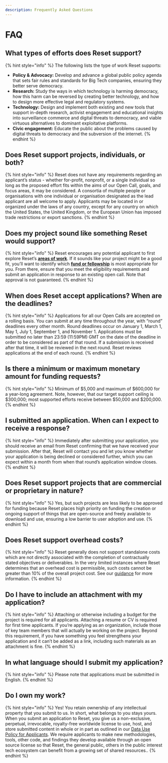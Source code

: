 ```yaml
---
description: Frequently Asked Questions
---
```


# FAQ

## **What types of efforts does Reset support?**

{% hint style="info" %}
The following lists the type of work Reset supports:

* **Policy & Advocacy:** Develop and advance a global public policy agenda that sets fair rules and standards for Big Tech companies, ensuring they better serve democracy.
* **Research:** Study the ways in which technology is harming democracy, how this harm can be reversed by creating better technology, and how to design more effective legal and regulatory systems.
* **Technology:** Design and implement both existing and new tools that support in-depth research, activist engagement and educational insights into surveillance commerce and digital threats to democracy, and viable virtuous alternatives to dominant exploitative platforms.
* **Civic engagement:** Educate the public about the problems caused by digital threats to democracy and the subversion of the internet.
{% endhint %}

## Does Reset support projects, individuals, or both?

{% hint style="info" %}
Reset does not have any requirements regarding an applicant’s status - whether for-profit, nonprofit, or a single individual so long as the proposed effort fits within the aims of our Open Call, goals, and focus areas, it may be considered.  A consortia of multiple people or organisations with one individual or organisation designated as the lead applicant are all welcome to apply. Applicants may be located in or organized under the laws of any country, except for any country on which the United States, the United Kingdom, or the European Union has imposed trade restrictions or export sanctions.
{% endhint %}

## Does my project sound like something Reset would support?

{% hint style="info" %}
Reset encourages any potential applicant to first explore Reset’s [**areas of work**](https://www.reset.tech/work/). If it sounds like your project might be a good fit, you’ll want to identify which [**fund or fellowship**](https://www.reset.tech/open-calls/) is most appropriate for you. From there, ensure that you meet the eligibility requirements and submit an application in response to an existing open call. Note that approval is not guaranteed.
{% endhint %}

## When does Reset accept applications? When are the deadlines?

{% hint style="info" %}
Applications for all our Open Calls are accepted on a rolling basis. You can submit at any time throughout the year, with “round” deadlines every other month. Round deadlines occur on January 1, March 1, May 1, July 1, September 1, and November 1. Applications must be submitted no later than 23:59 \(11:59PM\) GMT on the date of the deadline in order to be considered as part of that round.  If a submission is received after that time, it will be reviewed in the next round. Reset reviews applications at the end of each round.
{% endhint %}

## Is there a minimum or maximum monetary amount for funding requests?

{% hint style="info" %}
Minimum of $5,000 and maximum of $600,000 for a year-long agreement. Note, however, that our target support ceiling is $300,000; most supported efforts receive between $50,000 and $200,000.
{% endhint %}

## I submitted an application. When can I expect to receive a response?

{% hint style="info" %}
Immediately after submitting your application, you should receive an email from Reset confirming that we have received your submission. After that, Reset will contact you and let you know whether your application is being declined or considered further, which you can expect within a month from when that round’s application window closes.
{% endhint %}

## Does Reset support projects that are commercial or proprietary in nature?

{% hint style="info" %}
Yes, but such projects are less likely to be approved for funding because Reset places high priority on funding the creation or ongoing support of things that are open-source and freely available to download and use, ensuring a low barrier to user adoption and use.
{% endhint %}

## Does Reset support overhead costs?

{% hint style="info" %}
Reset generally does not support standalone costs which are not directly associated with the completion of contractually stated objectives or deliverables. In the very limited instances where Reset determines that an overhead cost is permissible, such costs cannot be greater than 10% of the overall project cost. See our [guidance]() for more information.
{% endhint %}

## Do I have to include an attachment with my application?

{% hint style="info" %}
Attaching or otherwise including a budget for the project is required for all applicants.  Attaching a resume or CV is required for first time applicants. If you’re applying as an organization, include those of key team members that will actually be working on the project. Beyond this requirement, if you have something you feel strengthens your application and it can’t be added as a link, including such materials as an attachment is fine.
{% endhint %}

## In what language should I submit my application?

{% hint style="info" %}
Please note that applications must be submitted in English.
{% endhint %}

## Do I own my work?

{% hint style="info" %}
Yes! You retain ownership of any intellectual property that you submit to us. In short, what belongs to you stays yours. When you submit an application to Reset, you give us a non-exclusive, perpetual, irrevocable, royalty-free worldwide license to use, host, and store submitted content in whole or in part as outlined in our [Data Use Policy for Applicants](https://www.reset.tech/data-use-policy-applicants/). We require applicants to make new methodologies, tools, other code, and findings they develop available through an open source license so that Reset, the general public, others in the public interest tech ecosystem can benefit from a growing set of shared resources..
{% endhint %}

